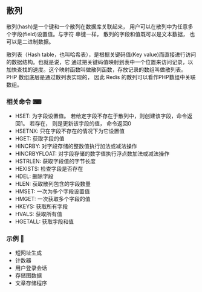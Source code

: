 ## 散列

散列(hash)是一个键和一个散列在数据库关联起来， 用户可以在散列中为任意多个字段(field)设置值。与字符
串键一样， 散列的字段和值既可以是文本数据， 也可以是二进制数据。 

散列表（Hash table，也叫哈希表），是根据关键码值(Key value)而直接进行访问的数据结构。也就是说，它
通过把关键码值映射到表中一个位置来访问记录，以加快查找的速度。这个映射函数叫做散列函数，存放记录的数组叫做散列表。
PHP 数组底层是通过散列表实现的， 因此 Redis 的散列可以看作PHP数组中关联数组。

### 相关命令 ⌨ 
- HSET: 为字段设置值。 若给定字段不存在于散列中，则创建该字段，命令返回1。 
  若存在， 则是更新该字段的值， 命令返回0
- HSETNX: 只在字段不存在的情况下为它设置值
- HGET: 获取字段的值  
- HINCRBY: 对字段存储的整数值执行加法或减法操作
- HINCRBYFLOAT: 对字段存储的数字值执行浮点数加法或减法操作
- HSTRLEN: 获取字段值的字节长度
- HEXISTS: 检查字段是否存在
- HDEL: 删除字段
- HLEN: 获取散列包含的字段数量
- HMSET: 一次为多个字段设置值
- HMGET: 一次获取多个字段的值
- HKEYS: 获取所有字段
- HVALS: 获取所有值
- HGETALL: 获取字段和值


### 示例 🌰
- 短网址生成
- 计数器
- 用户登录会话
- 存储图数据
- 文章存储程序